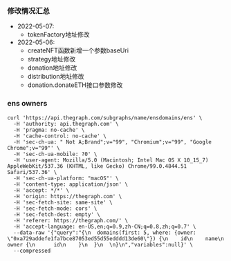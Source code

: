 ### 修改情况汇总

- 2022-05-07: 
  - tokenFactory地址修改
- 2022-05-06: 
  - createNFT函数新增一个参数baseUri
  - strategy地址修改
  - donation地址修改
  - distribution地址修改
  - donation.donateETH接口参数修改




### ens owners

```
curl 'https://api.thegraph.com/subgraphs/name/ensdomains/ens' \
  -H 'authority: api.thegraph.com' \
  -H 'pragma: no-cache' \
  -H 'cache-control: no-cache' \
  -H 'sec-ch-ua: " Not A;Brand";v="99", "Chromium";v="99", "Google Chrome";v="99"' \
  -H 'sec-ch-ua-mobile: ?0' \
  -H 'user-agent: Mozilla/5.0 (Macintosh; Intel Mac OS X 10_15_7) AppleWebKit/537.36 (KHTML, like Gecko) Chrome/99.0.4844.51 Safari/537.36' \
  -H 'sec-ch-ua-platform: "macOS"' \
  -H 'content-type: application/json' \
  -H 'accept: */*' \
  -H 'origin: https://thegraph.com' \
  -H 'sec-fetch-site: same-site' \
  -H 'sec-fetch-mode: cors' \
  -H 'sec-fetch-dest: empty' \
  -H 'referer: https://thegraph.com/' \
  -H 'accept-language: en-US,en;q=0.9,zh-CN;q=0.8,zh;q=0.7' \
  --data-raw '{"query":"{\n  domains(first: 5, where: {owner: \"0xa729addefe1fa7bce87053ed55d55edddd13de60\"}) {\n    id\n    name\n    owner {\n      id\n    }\n  }\n  \n}\n","variables":null}' \
  --compressed
```
